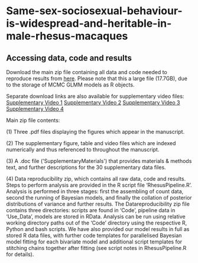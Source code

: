 # Same-sex-sociosexual-behaviour-is-widespread-and-heritable-in-male-rhesus-macaques
## Accessing data, code and results

Download the main zip file containing all data and code needed to reproduce results from [here](https://mega.nz/file/2iJWFaCL#SB_IEMHMzVlYFDjL-T07V2kMCWppxhMREimAbGMUOvk). Please note that this a large file (17.7GB), due to the storage of MCMC GLMM models as R objects. 

Separate download links are also available for supplementary video files:
[Supplementary Video 1](https://mega.nz/file/a2oEhS7K#4XNej97UtKwMEsHwbgCi4RW0aYH2J7oPOToXDGI3AvE)
[Supplementary Video 2](https://mega.nz/file/K6Y2zCLB#De18VH_h7ifot41c0FrlKF1E4MtWZfX6EQxDg-CVfpA)
[Supplementary Video 3](https://mega.nz/file/OnxEDRhS#pgGEG5G-I6WAbPUx7DOnNRvh1rrHhThpzMz4Bv1-wDI)
[Supplementary Video 4](https://mega.nz/file/OzBHxBZC#KzG0PLU5JgK64T8RdTC9IG8N9NdtVwUgSXVC1INpJpU)

Main zip file contents: 

(1) Three .pdf files displaying the figures which appear in the manuscript. 

(2) The supplementary figure, table and video files which are indexed numerically and thus referenced to throughout the manuscript.

(3) A .doc file ('SupplementaryMaterials') that provides materials & methods text, and further descriptions for the 30 supplementary data files.

(4) Data reproducibility zip, which contains all raw data, code and results. Steps to perform analysis are provided in the R script file ‘RhesusPipeline.R’. Analysis is performed in three stages: first the assembling of count data, second the running of Bayesian models, and finally the collation of posterior distributions of variance and further results. The Datareproducibility zip file contains three directories: scripts are found in ‘Code’, pipeline data in ‘Use_Data’, models are stored in RData. Analysis can be run using relative working directory paths out of the ‘Code’ directory using the respective R, Python and bash scripts. We have also provided our model results in full as stored R data files, with further code templates for parallelised Bayesian model fitting for each bivariate model and additional script templates for stitching chains together after fitting (see script notes in RhesusPipeline.R for details). 

